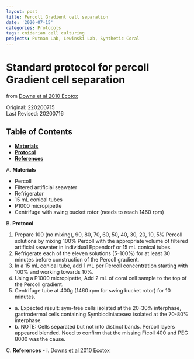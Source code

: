 ```yaml
---
layout: post
title: Percoll Gradient cell separation
date: '2020-07-15'
categories: Protocols
tags: cnidarian cell culturing
projects: Putnam Lab, Lewinski Lab, Synthetic Coral
---
```


# Standard protocol for percoll Gradient cell separation
from [Downs et al 2010 Ecotox](https://pubmed.ncbi.nlm.nih.gov/19757033/)

Original: 220200715  
Last Revised: 20200716

## Table of Contents  
- [**Materials**](#Materials)    
- [**Protocol**](#Protocol)  
- [**References**](#References)  

A. <a name="Materials"></a> **Materials**
  - Percoll
  - Filtered artificial seawater
  - Refrigerator
  - 15 mL conical tubes
  - P1000 micropipette
  - Centrifuge with swing bucket rotor (needs to reach 1460 rpm)

B. <a name="Protocol"></a> **Protocol**
1. Prepare 100 (no mixing), 90, 80, 70, 60, 50, 40, 30, 20, 10, 5% Percoll solutions by mixing 100% Percoll with the appropriate volume of filtered artificial seawater in individual Eppendorf or 15 mL conical tubes.
2. Refrigerate each of the eleven solutions (5-100%) for at least 30 minutes before construction of the Percoll gradient.
3. In a 15 mL conical tube, add 1 mL per Percoll concentration starting with 100% and working towards 10%.
4. Using a P1000 micropipette, Add 2 mL of coral cell sample to the top of the Percoll gradient.
5. Centrifuge tube at 400g (1460 rpm for swing bucket rotor) for 10 minutes.
  - a. Expected result: sym-free cells isolated at the 20-30% interphase, gastrodermal cells containing Symbiodiniaceaea isolated at the 70-80% interphase.
  - b. NOTE: Cells separated but not into distinct bands.  Percoll layers appeared blended.  Need to confirm that the missing Ficoll 400 and PEG 8000 was the cause.


C. <a name="References"></a> **References**
    - i. [Downs et al 2010 Ecotox](https://pubmed.ncbi.nlm.nih.gov/19757033/)
